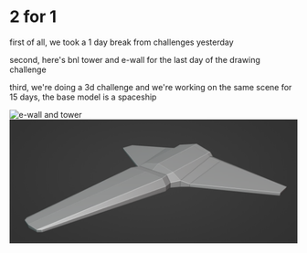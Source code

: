 # 2 for 1
first of all, we took a 1 day break from challenges yesterday

second, here's bnl tower and e-wall for the last day of the drawing challenge

third, we're doing a 3d challenge and we're working on the same scene for 15 days, the base model is a spaceship

![e-wall and tower](/blog/posts/21/08/01/bnlthing.jpg)
![spaceship day 1](/blog/posts/21/08/01/spaceship.png)
